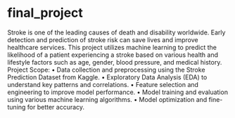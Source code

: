 # final_project
Stroke is one of the leading causes of death and disability worldwide. Early detection and
prediction of stroke risk can save lives and improve healthcare services. This project utilizes
machine learning to predict the likelihood of a patient experiencing a stroke based on various
health and lifestyle factors such as age, gender, blood pressure, and medical history.
Project Scope:
• Data collection and preprocessing using the Stroke Prediction Dataset from Kaggle.
• Exploratory Data Analysis (EDA) to understand key patterns and correlations.
• Feature selection and engineering to improve model performance.
• Model training and evaluation using various machine learning algorithms.
• Model optimization and fine-tuning for better accuracy.
